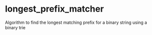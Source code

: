 # longest_prefix_matcher
Algorithm to find the longest matching prefix for a binary string using a binary trie
